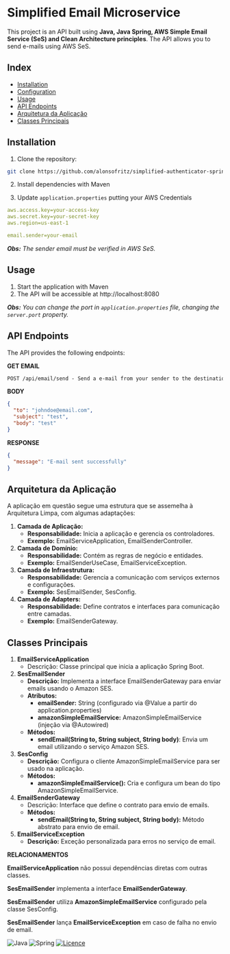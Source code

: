# Simplified Email Microservice

This project is an API built using **Java, Java Spring, AWS Simple Email Service (SeS) and Clean Architecture principles**. The API allows you to send e-mails using AWS SeS.

## Index

- [Installation](#installation)
- [Configuration](#configuration)
- [Usage](#usage)
- [API Endpoints](#api-endpoints)
- [Arquitetura da Aplicação](#arquitetura-da-aplicação)
- [Classes Principais](#classes-principais)

## Installation

1. Clone the repository:

```bash
git clone https://github.com/alonsofritz/simplified-authenticator-spring.git
```

2. Install dependencies with Maven


3. Update `application.properties` putting your AWS Credentials

```yaml
aws.access.key=your-access-key
aws.secret.key=your-secret-key
aws.region=us-east-1

email.sender=your-email
```
_**Obs:** The sender email must be verified in AWS SeS._
## Usage

1. Start the application with Maven
2. The API will be accessible at http://localhost:8080

_**Obs:** You can change the port in `application.properties` file, changing the `server.port` property._

## API Endpoints
The API provides the following endpoints:

**GET EMAIL**
```markdown
POST /api/email/send - Send a e-mail from your sender to the destination
```

**BODY**
```json
{
  "to": "johndoe@email.com",
  "subject": "test",
  "body": "test"
}
```

**RESPONSE**
```json
{
  "message": "E-mail sent successfully"
}
```

## Arquitetura da Aplicação
A aplicação em questão segue uma estrutura que se assemelha à Arquitetura Limpa, com algumas adaptações:  
1. **Camada de Aplicação:**  
   - **Responsabilidade:** Inicia a aplicação e gerencia os controladores.
   - **Exemplo:** EmailServiceApplication, EmailSenderController.
2. **Camada de Domínio:**  
   - **Responsabilidade:** Contém as regras de negócio e entidades.
   - **Exemplo:** EmailSenderUseCase, EmailServiceException.
3. **Camada de Infraestrutura:**  
   - **Responsabilidade:** Gerencia a comunicação com serviços externos e configurações.
   - **Exemplo:** SesEmailSender, SesConfig.
4. **Camada de Adapters:**  
   - **Responsabilidade:** Define contratos e interfaces para comunicação entre camadas.
   - **Exemplo:** EmailSenderGateway.

## Classes Principais
1. **EmailServiceApplication**  
   - Descrição: Classe principal que inicia a aplicação Spring Boot.
2. **SesEmailSender**  
   - **Descrição:** Implementa a interface EmailSenderGateway para enviar emails usando o Amazon SES.
   - **Atributos:**
     - **emailSender:** String (configurado via @Value a partir do application.properties)
     - **amazonSimpleEmailService:** AmazonSimpleEmailService (injeção via @Autowired)
   - **Métodos:**
     - **sendEmail(String to, String subject, String body)**: Envia um email utilizando o serviço Amazon SES.
3. **SesConfig**  
   - **Descrição:** Configura o cliente AmazonSimpleEmailService para ser usado na aplicação.
   - **Métodos:**
     - **amazonSimpleEmailService():** Cria e configura um bean do tipo AmazonSimpleEmailService.
4. **EmailSenderGateway**  
   - Descrição: Interface que define o contrato para envio de emails.
   - **Métodos:**
     - **sendEmail(String to, String subject, String body):** Método abstrato para envio de email.
5. **EmailServiceException**
   - **Descrição:** Exceção personalizada para erros no serviço de email.

**RELACIONAMENTOS**

**EmailServiceApplication** não possui dependências diretas com outras classes.

**SesEmailSender** implementa a interface **EmailSenderGateway**.

**SesEmailSender** utiliza **AmazonSimpleEmailService** configurado pela classe SesConfig.

**SesEmailSender** lança **EmailServiceException** em caso de falha no envio de email.

 ![Java](https://img.shields.io/badge/java-%23ED8B00.svg?style=for-the-badge&logo=openjdk&logoColor=white)
 ![Spring](https://img.shields.io/badge/spring-%236DB33F.svg?style=for-the-badge&logo=spring&logoColor=white)
 [![Licence](https://img.shields.io/github/license/Ileriayo/markdown-badges?style=for-the-badge)](./LICENSE)

